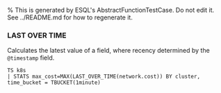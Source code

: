 % This is generated by ESQL's AbstractFunctionTestCase. Do not edit it. See ../README.md for how to regenerate it.

### LAST OVER TIME
Calculates the latest value of a field, where recency determined by the `@timestamp` field.

```esql
TS k8s
| STATS max_cost=MAX(LAST_OVER_TIME(network.cost)) BY cluster, time_bucket = TBUCKET(1minute)
```
